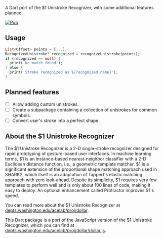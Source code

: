 A Dart port of the $1 Unistroke Recognizer, with some additional features planned.

[![Pub](https://img.shields.io/pub/v/one_dollar_unistroke_recognizer.svg)](https://pub.dev/packages/one_dollar_unistroke_recognizer)

## Usage

```dart
List<Offset> points = [...];
RecognizedUnistroke? recognized = recognizeUnistroke(points);
if (recognized == null) {
  print('No match found');
} else {
  print('Stroke recognized as ${recognized.name}');
}
```

## Planned features

- [ ] Allow adding custom unistrokes.
- [ ] Create a subpackage containing a collection of unistrokes for common symbols.
- [ ] Convert user's stroke into a perfect shape.

## About the $1 Unistroke Recognizer

The $1 Unistroke Recognizer is a 2-D single-stroke recognizer designed for rapid prototyping of gesture-based user interfaces. In machine learning terms, $1 is an instance-based nearest-neighbor classifier with a 2-D Euclidean distance function, i.e., a geometric template matcher. $1 is a significant extension of the proportional shape matching approach used in SHARK2, which itself is an adaptation of Tappert's elastic matching approach with zero look-ahead. Despite its simplicity, $1 requires very few templates to perform well and is only about 100 lines of code, making it easy to deploy. An optional enhancement called Protractor improves $1's speed. 

You can read more about the $1 Unistroke Recognizer at [depts.washington.edu/acelab/proj/dollar](http://depts.washington.edu/acelab/proj/dollar/index.html).

This Dart package is a port of the JavaScript version of the $1 Unistroke Recognizer, which you can find at [depts.washington.edu/acelab/proj/dollar/dollar.js](http://depts.washington.edu/acelab/proj/dollar/dollar.js).
